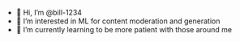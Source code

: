 - 👋 Hi, I’m @bill-1234
- 👀 I’m interested in ML for content moderation and generation
- 🌱 I’m currently learning to be more patient with those around me

<!---
bill-1234/bill-1234 is a ✨ special ✨ repository because its `README.md` (this file) appears on your GitHub profile.
You can click the Preview link to take a look at your changes.
--->
